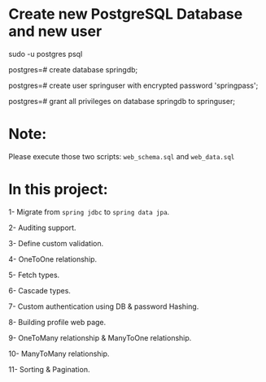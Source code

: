 # Create new PostgreSQL Database and new user

sudo -u postgres psql

postgres=# create database springdb;

postgres=# create user springuser with encrypted password 'springpass';

postgres=# grant all privileges on database springdb to springuser;

# Note:

Please execute those two scripts: `web_schema.sql` and `web_data.sql`

# In this project:

1- Migrate from `spring jdbc` to `spring data jpa`.

2- Auditing support.

3- Define custom validation.

4- OneToOne relationship.

5- Fetch types.

6- Cascade types.

7- Custom authentication using DB & password Hashing.

8- Building profile web page.

9- OneToMany relationship & ManyToOne relationship.

10- ManyToMany relationship.

11- Sorting & Pagination.